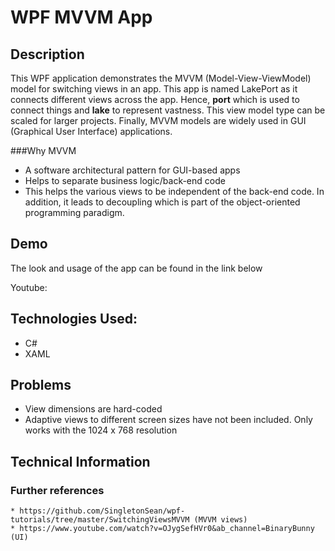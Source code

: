 # WPF MVVM App

## Description
This WPF application demonstrates the MVVM (Model-View-ViewModel) model for switching views in an app. This app is named LakePort as it connects different views across the app. Hence, **port** which is used to connect things and **lake** to represent vastness. This view model type can be scaled for larger projects. Finally, MVVM models are widely used in GUI (Graphical User Interface) applications.

###Why MVVM
 * A software architectural pattern for GUI-based apps
 * Helps to separate business logic/back-end code
 * This helps the various views to be independent of the back-end code. In addition, it leads to decoupling which is part of the      object-oriented programming paradigm.

## Demo
The look and usage of the app can be found in the link below

Youtube:


## Technologies Used:
* C#
* XAML


## Problems
* View dimensions are hard-coded
* Adaptive views to different screen sizes have not been included. Only works with the 1024 x 768 resolution


## Technical Information
### Further references
    * https://github.com/SingletonSean/wpf-tutorials/tree/master/SwitchingViewsMVVM (MVVM views)
    * https://www.youtube.com/watch?v=OJygSefHVr0&ab_channel=BinaryBunny (UI)
